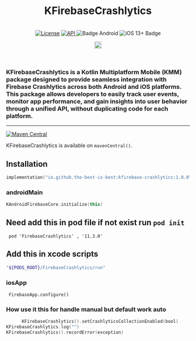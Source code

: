 <h1 align="center">KFirebaseCrashlytics</h1><br>
<div align="center">
<a href="https://opensource.org/licenses/Apache-2.0"><img alt="License" src="https://img.shields.io/badge/License-Apache%202.0-blue.svg"/></a>
<a href="https://android-arsenal.com/api?level=21" rel="nofollow">
    <img alt="API" src="https://img.shields.io/badge/API-21%2B-brightgreen.svg?style=flat" style="max-width: 100%;">
</a>
  <img src="https://img.shields.io/badge/Platform-Android-brightgreen.svg?logo=android" alt="Badge Android" />
  <img src="https://img.shields.io/badge/iOS-13%2B-blue.svg?logo=apple" alt="iOS 13+ Badge" />

<a href="https://github.com/the-best-is-best/"><img alt="Profile" src="https://img.shields.io/badge/github-%23181717.svg?&style=for-the-badge&logo=github&logoColor=white" height="20"/></a>
</div>

<br>

### KFirebaseCrashlytics is a Kotlin Multiplatform Mobile (KMM) package designed to provide seamless integration with Firebase Crashlytics across both Android and iOS platforms. This package allows developers to easily track user events, monitor app performance, and gain insights into user behavior through a unified API, without duplicating code for each platform.

<hr>

[![Maven Central](https://img.shields.io/maven-central/v/io.github.the-best-is-best/kfirebase-crashlytics)](https://central.sonatype.com/artifact/io.github.the-best-is-best/kfirebase-crashlytics)

KFirebaseCrashlytics is available on `mavenCentral()`.

## Installation

```kotlin
implementation("io.github.the-best-is-best:kfirebase-crashlytics:1.0.0")
```

### androidMain

```kotlin
KAndroidFirebaseCore.initialize(this)
```

## Need add this in pod file if not exist run ` pod init `

```pod
 pod 'FirebaseCrashlytics' , '11.3.0'
```

## Add this in xcode scripts

```sh
"${PODS_ROOT}/FirebaseCrashlytics/run"

```

### iosApp

```ios
 FirebaseApp.configure()
```

### How use it this for handle manual but default work auto

```kotlin
      KFirebaseCrashlytics().setCrashlyticsCollectionEnabled(bool)
KFirebaseCrashlytics.log("")
KFirebaseCrashlytics().recordError(exception)


```
